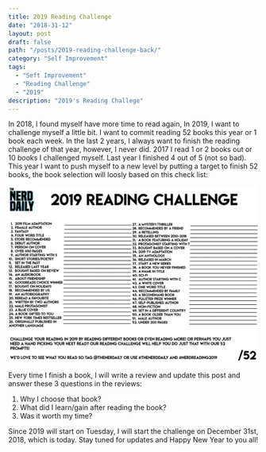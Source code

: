 ```yaml
---
title: 2019 Reading Challenge
date: "2018-31-12"
layout: post
draft: false
path: "/posts/2019-reading-challenge-back/"
category: "Self Improvement"
tags:
  - "Seft Improvement"
  - "Reading Challenge"
  - "2019"
description: "2019's Reading Challege"
---
```


In 2018, I found myself have more time to read again, In 2019, I want to challenge myself a little bit. I want to commit reading 52 books this year or 1 book each week.  In the last 2 years, I always want to finish the reading challenge of that year, however, I never did. 2017 I read 1 or 2 books out or 10 books I challenged myself. Last year I finished 4 out of 5 (not so bad). This year I want to push myself to a new level by putting a target to finish 52 books, the book selection will loosly based on this check list:

![Reading Challege](./2019-Reading-Challenge.jpg)

Every time I finish a book, I will write a review and update this post and answer these 3 questions in the reviews:
1. Why I choose that book?
2. What did I learn/gain after reading the book?
3. Was it worth my time?

Since 2019 will start on Tuesday, I will start the challenge on December 31st, 2018, which is today. Stay tuned for updates and Happy New Year to you all!